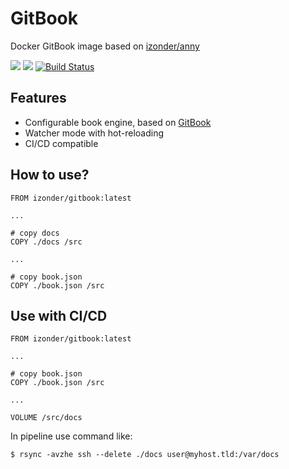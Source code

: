 # GitBook

Docker GitBook image based on [izonder/anny](https://hub.docker.com/r/izonder/anny)

[![](https://images.microbadger.com/badges/version/izonder/gitbook.svg)](https://microbadger.com/images/izonder/gitbook "Get your own version badge on microbadger.com")
[![](https://images.microbadger.com/badges/image/izonder/gitbook.svg)](https://microbadger.com/images/izonder/gitbook "Get your own image badge on microbadger.com")
[![Build Status](https://travis-ci.org/izonder/gitbook.svg?branch=master)](https://travis-ci.org/izonder/gitbook)

## Features

- Configurable book engine, based on [GitBook](https://github.com/GitbookIO/gitbook)
- Watcher mode with hot-reloading
- CI/CD compatible

## How to use?

```
FROM izonder/gitbook:latest

...

# copy docs
COPY ./docs /src

...

# copy book.json
COPY ./book.json /src
```

## Use with CI/CD

```
FROM izonder/gitbook:latest

...

# copy book.json
COPY ./book.json /src

...

VOLUME /src/docs
```

In pipeline use command like:
```
$ rsync -avzhe ssh --delete ./docs user@myhost.tld:/var/docs
```
